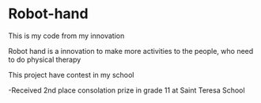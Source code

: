 # Robot-hand
This is my code from my innovation

Robot hand is a innovation to make more activities to the people, who need to do physical therapy

This project have contest in my school

-Received 2nd place consolation prize in grade 11
at Saint Teresa School
